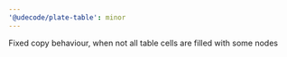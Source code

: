 ```yaml
---
'@udecode/plate-table': minor
---
```


Fixed copy behaviour, when not all table cells are filled with some nodes
